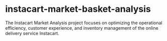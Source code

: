 # instacart-market-basket-analysis
The Instacart Market Analysis project focuses on optimizing the operational efficiency, customer experience, and inventory management of the online delivery service Instacart.
